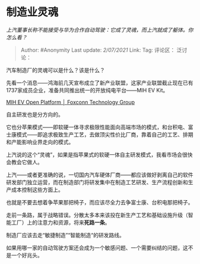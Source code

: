 # 制造业灵魂
*上汽董事长称不能接受与华为合作自动驾驶：它成了灵魂，而上汽就成了躯体。你怎么看？*

> Author: #Anonymity
> Last update: *2/07/2021*
> Link:
> Tag:
> 评论区：
> 泛讨论：

汽车制造厂的灵魂可以是什么？该是什么？

先看一个消息——鸿海前几天宣布成立了新产业联盟，这家产业联盟截止现在已有1737家成员企业，准备共同推出统一的开放纯电平台——MIH EV Kit。

[MIH EV Open Platform │ Foxconn Technology Group​](https://link.zhihu.com/?target=https%3A//www.foxconn.com/en-us/mih-ev-open-platform)

自主研发也是分方向的。

它也分苹果模式——即软硬一体寻求极限性能面向高端市场的模式，和台积电、富士康模式——即追求极致生产工艺，去做顶尖性价比厂商，靠着自己的工艺、排期和产能影响业界走向的模式。

上汽说的这个“灵魂”，如果是指苹果式的软硬一体自主研发模式，我看市场会很快会教会它做人。

上汽——或者更准确的说，一切国内汽车硬体厂商——都应该做好剥离自己的软件研发部门独立运营，而在制造部门将研发集中在制造工艺研发、生产流程创新和生产成本控制这些方面上。

也就是不要去想着争苹果那把椅子，而应该尽全力去争富士康、台积电那把椅子。

走前一条路，属于战略错误。分散太多本来该投在新生产工艺和基础设施升级（智能工厂）上的注意力和资源，将来**死路一条**。

制造厂应该去走“敏捷制造”“智能制造“的研发路线。

如果用哪一家的自动驾驶方案还会成为一个敏感问题、一个需要纠结的问题，这不是一个好兆头。
